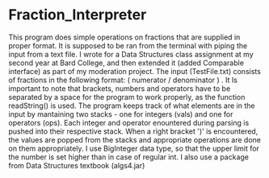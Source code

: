 # Fraction_Interpreter
This program does simple operations on fractions that are supplied in proper format. It is supposed to be ran from the terminal with piping the input from a text file. I wrote for a Data Structures class assignment at my second year at Bard College, and then extended it (added Comparable interface) as part of my moderation project.
The input (TestFile.txt) consists of fractions in the following format: ( numerator / denominator ) . It Is important to note that brackets, numbers and operators have to be separated by a space for the program to work properly, as the function readString() is used.
The program keeps track of what elements are in the input by mantaining two stacks - one for integers (vals) and one for operators (ops). Each integer and operator enountered during parsing is pushed into their respective stack. When a right bracket ')' is encountered, the values are popped from the stacks and appropriate operations are done on them appropriately.
I use BigInteger data type, so that the upper limit for the number is set higher than in case of regular int. I also use a package from Data Structures textbook (algs4.jar)
